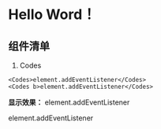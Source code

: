 # Hello Word！

## 组件清单

1. Codes

``` vue
<Codes>element.addEventListener</Codes>
<Codes b>element.addEventListener</Codes>
```
**显示效果：**
<Codes>element.addEventListener</Codes>


<Codes b>element.addEventListener</Codes>

